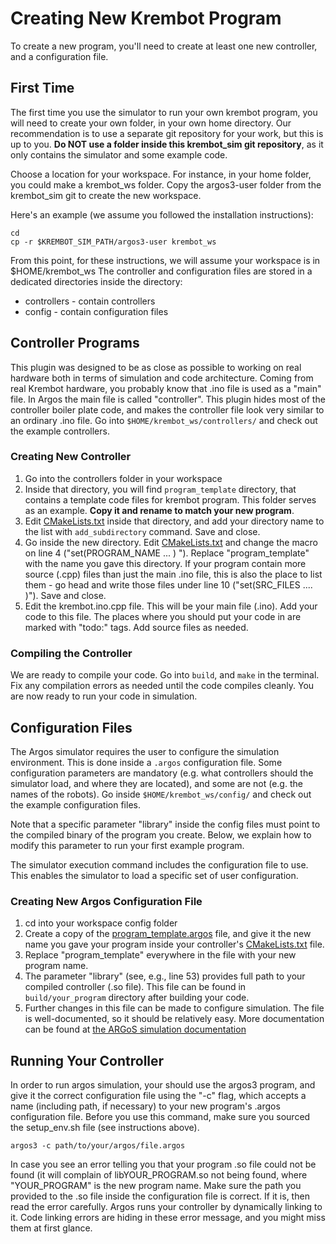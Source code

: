 # Creating New Krembot Program

To create a new program, you'll need to create at least one new controller, and a configuration file.


## First Time

The first time you use the simulator to run your own krembot program, you will need to create your own
folder, in your own home directory. Our recommendation is to use a separate git repository for your work,
but this is up to you.  **Do NOT use a folder inside this krembot_sim git repository**, as it only 
contains the simulator and some example code. 

Choose a location for your workspace.  For instance, in your home folder, you could make a krembot_ws
folder.  Copy the argos3-user folder from the krembot_sim git to create the new workspace. 

Here's an example (we assume you followed the installation instructions):

````
cd
cp -r $KREMBOT_SIM_PATH/argos3-user krembot_ws
````

From this point, for these instructions, we will assume your workspace is in $HOME/krembot_ws
The controller and configuration files are stored in a dedicated directories inside the directory:

- controllers - contain controllers
- config - contain configuration files


## Controller Programs

This plugin was designed to be as close as possible to working on real hardware both in terms of simulation and code architecture. Coming from real Krembot hardware, you probably know that .ino file is used as a "main" file. In Argos the main file is called "controller". This plugin hides most of the controller boiler plate code, and makes the controller file look very similar to an ordinary .ino file. 
Go into ````$HOME/krembot_ws/controllers/```` and check out the example controllers.

### Creating New Controller

1. Go into the controllers folder in your workspace
2. Inside that directory, you will find ````program_template```` directory, that contains a template code files for krembot program.
This folder serves as an example. **Copy it and rename to match your new program**.
3. Edit [CMakeLists.txt](CMakeLists.txt) inside that directory, and add your directory name to the list with ````add_subdirectory```` command. Save and close.
4. Go inside the new directory. Edit [CMakeLists.txt](CMakeLists.txt) and change the macro on line 4 ("set(PROGRAM_NAME ... ) "). Replace "program_template" with the name you gave this directory. If your program contain more source (.cpp) files than just the main .ino file, this is also the place to list them - go head and write those files under line 10 ("set(SRC_FILES .... )"). Save and close. 
5. Edit the krembot.ino.cpp file. This will be your main file (.ino). Add your code to this file. The places where you should put your code in are marked with "todo:" tags. Add source files as needed.

### Compiling the Controller

We are ready to compile your code. Go into ````build````, and  ````make```` in the terminal.
Fix any compilation errors as needed until the code compiles cleanly. You are now ready to run
your code in simulation.


## Configuration Files

The Argos simulator requires the user to configure the simulation environment. This is done inside a ````.argos```` configuration file. Some configuration parameters are mandatory (e.g. what controllers should the simulator load, and where they are located), and some are not (e.g. the names of the robots). Go inside ````$HOME/krembot_ws/config/```` and check out the example configuration files.

Note that a specific parameter "library" inside the config files must point to the compiled binary of the program you create. 
Below, we explain how to modify this parameter to run your first example program.

The simulator execution command includes the configuration file to use. This enables the simulator to load a specific set of user configuration.

### Creating New Argos Configuration File

1. cd into your workspace config folder
2. Create a copy of the [program_template.argos](program_template.argos) file, and give it the new name you gave your program inside your controller's [CMakeLists.txt](CMakeLists.txt) file.
3. Replace "program_template" everywhere in the file with your new program name.
4. The parameter "library" (see, e.g., line 53) provides full path to your compiled controller (.so file). This file can be found in ````build/your_program```` directory after building your code.
5. Further changes in this file can be made to configure simulation. The file is well-documented, so it should be relatively easy. More documentation can be found at [the ARGoS simulation documentation](https://www.argos-sim.info/documentation.php)

## Running Your Controller

In order to run argos simulation, your should use the argos3 program, and give it the correct configuration file using the "-c" flag, which accepts a name (including path, if necessary) to your new program's .argos configuration file. Before you use this command, make sure you sourced the setup_env.sh file (see instructions above). 

````
argos3 -c path/to/your/argos/file.argos
````

In case you see an error telling you that your program .so file could not be found (it will complain of libYOUR_PROGRAM.so not being found, where "YOUR_PROGRAM" is the new program name. Make sure the path you provided to the .so file inside the configuration file is correct. If it is, then read the error carefully. Argos runs your controller by dynamically linking to it. Code linking errors are hiding in these error message, and you might miss them at first glance.



